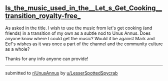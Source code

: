 ## [Is_the_music_used_in_the__Let_s_Get_Cooking__transition_royalty-free_](https://www.reddit.com/r/UnusAnnus/comments/jrijvx/is_the_music_used_in_the_lets_get_cooking/)
As asked in the title. I wish to use the music from let's get cooking (and friends) in a transition of my own as a subtle nod to Unus Annus. Does anyone know where I could get the music? Would it be against Mark and Eef's wishes as it was once a part of the channel and the community culture as a whole?

Thanks for any info anyone can provide!

---

submitted to [r/UnusAnnus](https://www.reddit.com/r/UnusAnnus) by [u/LesserSpottedSpycrab](https://www.reddit.com/user/LesserSpottedSpycrab)
